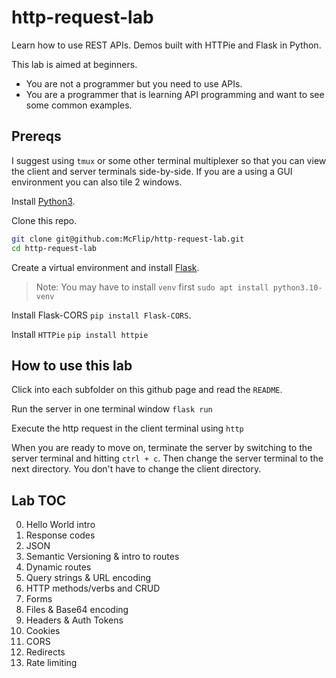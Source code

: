 # http-request-lab

Learn how to use REST APIs. Demos built with HTTPie and Flask in Python.

This lab is aimed at beginners.

- You are not a programmer but you need to use APIs.
- You are a programmer that is learning API programming and
want to see some common examples.

## Prereqs

I suggest using `tmux` or some other terminal multiplexer so that you can view
the client and server terminals side-by-side.
If you are a using a GUI environment you can also tile 2 windows.

Install [Python3](https://www.python.org/downloads/).

Clone this repo.

```bash
git clone git@github.com:McFlip/http-request-lab.git
cd http-request-lab
```

Create a virtual environment and install [Flask](https://flask.palletsprojects.com/en/3.0.x/installation/).
>Note: You may have to install `venv` first `sudo apt install python3.10-venv`

Install Flask-CORS `pip install Flask-CORS`.

Install `HTTPie` `pip install httpie`

## How to use this lab

Click into each subfolder on this github page and read the `README`.

Run the server in one terminal window `flask run`

Execute the http request in the client terminal using `http`

When you are ready to move on, terminate the server by switching
to the server terminal and hitting `ctrl + c`.
Then change the server terminal to the next directory.
You don't have to change the client directory.

## Lab TOC

0. Hello World intro
1. Response codes
2. JSON
3. Semantic Versioning & intro to routes
4. Dynamic routes
5. Query strings & URL encoding
6. HTTP methods/verbs and CRUD
7. Forms
8. Files & Base64 encoding
9. Headers & Auth Tokens
10. Cookies
11. CORS
12. Redirects
13. Rate limiting
